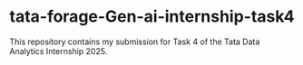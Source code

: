 # tata-forage-Gen-ai-internship-task4
This repository contains my submission for Task 4 of the Tata Data Analytics Internship 2025.
